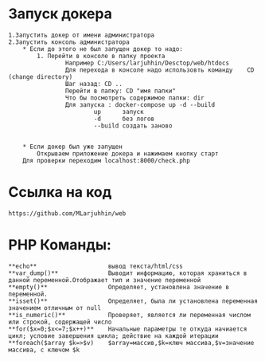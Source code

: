 # Запуск докера
    1.Запустить докер от имени администратора
    2.Запустить консоль администратора
        * Если до этого не был запущен докер то надо:
            1. Перейти в консоле в папку проекта
                    Например С:/Users/larjuhhin/Desctop/web/htdocs
                    Для перехода в консоле надо использовть команду    CD (change directory)  
                    Шаг назад: CD ..
                    Перейти в папку: CD "имя папки" 
                    Что бы посмотреть содержимое папки: dir
                    Для запуска : docker-compose up -d --build
                            up      запуск
                            -d      без логов
                            --build создать заново


        * Если докер был уже запущен
            Открываем приложение докера и нажимаем кнопку старт
        Для проверки переходим localhost:8000/check.php

# Ссылка на код
    https://github.com/MLarjuhhin/web

# PHP Команды:

    **echo**                    вывод текста/html/css
    **var_dump()**              Выводит информацию, которая храниться в данной переменной.Отображает тип и значение переменной
    **empty()**                 Определяет, установлена значение в переменной.
    **isset()**                 Определяет, была ли установлена переменная значением отличным от null
    **is_numeric()**            Проверяет, является ли переменная числом или строкой, содержащей число
    **for($x=0;$x<=7;$x++)**    Начальные параметры те откуда начиается цикл; условие завершения цикла; действие на каждой итерации
    **foreach($array $k=>$v)    $array=массив,$k=ключ массива,$v=значение массива, с ключом $k